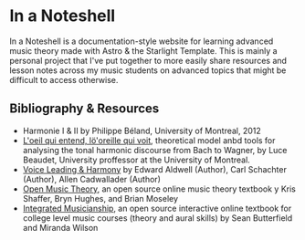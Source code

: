 # In a Noteshell

In a Noteshell is a documentation-style website for learning advanced music theory made with Astro & the Starlight Template.  This is mainly a personal project that I've put together to more easily share resources and lesson notes across my music students on advanced topics that might be difficult to access otherwise.

## Bibliography & Resources

- Harmonie I & II by Philippe Béland, University of Montreal, 2012
- [L'oeil qui entend, lö'oreille qui voit](https://bw.musique.umontreal.ca/),  theoretical model anbd tools for analysing the tonal harmonic discourse from Bach to Wagner, by Luce Beaudet, University proffessor at the University of Montreal.
- [Voice Leading & Harmony](https://www.amazon.com/Harmony-Voice-Leading-Edward-Aldwell/dp/0495189758) by Edward Aldwell (Author), Carl Schachter (Author), Allen Cadwallader (Author)
- [Open Music Theory](https://openmusictheory.github.io/), an open source online music theory textbook y Kris Shaffer, Bryn Hughes, and Brian Moseley
- [Integrated Musicianship](https://intmus.github.io/), an open source interactive online textbook for college level music courses (theory and aural skills) by Sean Butterfield and Miranda Wilson

